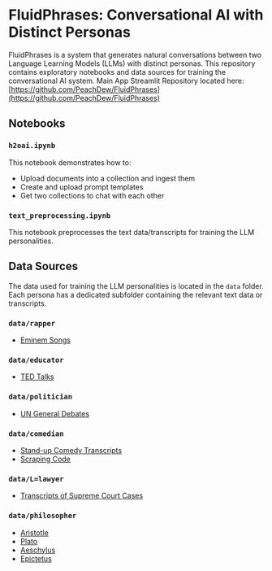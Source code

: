 # FluidPhrases: Conversational AI with Distinct Personas

FluidPhrases is a system that generates natural conversations between two Language Learning Models (LLMs) with distinct personas. This repository contains exploratory notebooks and data sources for training the conversational AI system. 
Main App Streamlit Repository located here: [https://github.com/PeachDew/FluidPhrases](https://github.com/PeachDew/FluidPhrases)

## Notebooks

### `h2oai.ipynb`

This notebook demonstrates how to:

- Upload documents into a collection and ingest them
- Create and upload prompt templates
- Get two collections to chat with each other

### `text_preprocessing.ipynb`

This notebook preprocesses the text data/transcripts for training the LLM personalities.

## Data Sources

The data used for training the LLM personalities is located in the `data` folder. Each persona has a dedicated subfolder containing the relevant text data or transcripts.

### `data/rapper`

- [Eminem Songs](https://www.kaggle.com/datasets/thaddeussegura/eminem-lyrics-from-all-albums)

### `data/educator`

- [TED Talks](https://www.kaggle.com/datasets/rounakbanik/ted-talks)

### `data/politician`

- [UN General Debates](https://www.kaggle.com/datasets/unitednations/un-general-debates)

### `data/comedian`

- [Stand-up Comedy Transcripts](https://scrapsfromtheloft.com/stand-up-comedy-scripts/)
- [Scraping Code](https://github.com/SethGo/ComedyNLP/blob/master/get_transcripts.ipynb)

### `data/L=lawyer`

- [Transcripts of Supreme Court Cases](https://github.com/EricWiener/supreme-court-cases)

### `data/philosopher`

- [Aristotle](http://classics.mit.edu/Browse/browse-Aristotle.html)
- [Plato](http://classics.mit.edu/Browse/browse-Plato.html)
- [Aeschylus](https://classics.mit.edu/Browse/browse-Aeschylus.html)
- [Epictetus](http://classics.mit.edu/Browse/browse-Epictetus.html)
